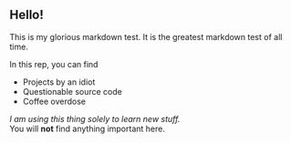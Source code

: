 ## Hello!

This is my glorious markdown test.
It is the greatest markdown test of all time.

In this rep, you can find
- Projects by an idiot
- Questionable source code
- Coffee overdose

_I am using this thing solely to learn new stuff._ <br>
You will **not** find anything important here.

